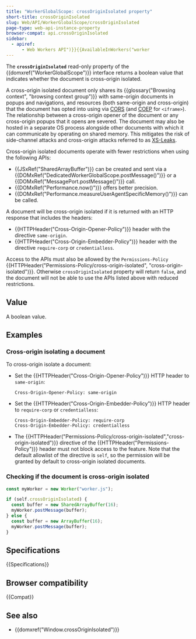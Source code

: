 ```yaml
---
title: "WorkerGlobalScope: crossOriginIsolated property"
short-title: crossOriginIsolated
slug: Web/API/WorkerGlobalScope/crossOriginIsolated
page-type: web-api-instance-property
browser-compat: api.crossOriginIsolated
sidebar:
  - apiref:
      - Web Workers API")}}{{AvailableInWorkers("worker
---
```


The **`crossOriginIsolated`** read-only property of the {{domxref("WorkerGlobalScope")}} interface returns a boolean value that indicates whether the document is cross-origin isolated.

A cross-origin isolated document only shares its {{glossary("Browsing context", "browsing context group")}} with same-origin documents in popups and navigations, and resources (both same-origin and cross-origin) that the document has opted into using via [CORS](/en-US/docs/Web/HTTP/Guides/CORS) (and [COEP](/en-US/docs/Web/HTTP/Reference/Headers/Cross-Origin-Embedder-Policy) for `<iframe>`).
The relationship between a cross-origin opener of the document or any cross-origin popups that it opens are severed.
The document may also be hosted in a separate OS process alongside other documents with which it can communicate by operating on shared memory.
This mitigates the risk of side-channel attacks and cross-origin attacks referred to as [XS-Leaks](https://xsleaks.dev/).

Cross-origin isolated documents operate with fewer restrictions when using the following APIs:

- {{JSxRef("SharedArrayBuffer")}} can be created and sent via a {{DOMxRef("DedicatedWorkerGlobalScope.postMessage()")}} or a {{DOMxRef("MessagePort.postMessage()")}} call.
- {{DOMxRef("Performance.now()")}} offers better precision.
- {{DOMxRef("Performance.measureUserAgentSpecificMemory()")}} can be called.

A document will be cross-origin isolated if it is returned with an HTTP response that includes the headers:

- {{HTTPHeader("Cross-Origin-Opener-Policy")}} header with the directive `same-origin`.
- {{HTTPHeader("Cross-Origin-Embedder-Policy")}} header with the directive `require-corp` or `credentialless`.

Access to the APIs must also be allowed by the `Permissions-Policy` {{HTTPHeader("Permissions-Policy/cross-origin-isolated", "cross-origin-isolated")}}.
Otherwise `crossOriginIsolated` property will return `false`, and the document will not be able to use the APIs listed above with reduced restrictions.

## Value

A boolean value.

## Examples

### Cross-origin isolating a document

To cross-origin isolate a document:

- Set the {{HTTPHeader("Cross-Origin-Opener-Policy")}} HTTP header to `same-origin`:

  ```http
  Cross-Origin-Opener-Policy: same-origin
  ```

- Set the {{HTTPHeader("Cross-Origin-Embedder-Policy")}} HTTP header to `require-corp` or `credentialless`:

  ```http
  Cross-Origin-Embedder-Policy: require-corp
  Cross-Origin-Embedder-Policy: credentialless
  ```

- The {{HTTPHeader("Permissions-Policy/cross-origin-isolated","cross-origin-isolated")}} directive of the {{HTTPHeader("Permissions-Policy")}} header must not block access to the feature.
  Note that the default allowlist of the directive is `self`, so the permission will be granted by default to cross-origin isolated documents.

### Checking if the document is cross-origin isolated

```js
const myWorker = new Worker("worker.js");

if (self.crossOriginIsolated) {
  const buffer = new SharedArrayBuffer(16);
  myWorker.postMessage(buffer);
} else {
  const buffer = new ArrayBuffer(16);
  myWorker.postMessage(buffer);
}
```

## Specifications

{{Specifications}}

## Browser compatibility

{{Compat}}

## See also

- {{domxref("Window.crossOriginIsolated")}}
